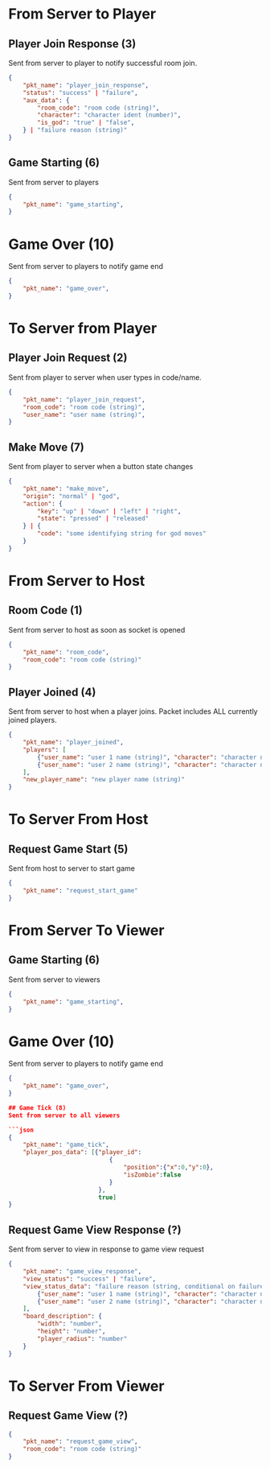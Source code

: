 # From Server to Player

## Player Join Response (3)
Sent from server to player to notify successful room join.

```json
{
    "pkt_name": "player_join_response",
    "status": "success" | "failure",
    "aux_data": {
        "room_code": "room code (string)",
        "character": "character ident (number)",
        "is_god": "true" | "false",
    } | "failure reason (string)"
}
```

## Game Starting (6)
Sent from server to players

```json
{
    "pkt_name": "game_starting",
}
```

# Game Over (10)
Sent from server to players to notify game end

```json
{
    "pkt_name": "game_over",
}
```

# To Server from Player

## Player Join Request (2)
Sent from player to server when user types in code/name.

```json
{
    "pkt_name": "player_join_request",
    "room_code": "room code (string)",
    "user_name": "user name (string)",
}
```

## Make Move (7)
Sent from player to server when a button state changes

```json
{
    "pkt_name": "make_move",
    "origin": "normal" | "god",
    "action": {
        "key": "up" | "down" | "left" | "right",
        "state": "pressed" | "released"
    } | {
        "code": "some identifying string for god moves"
    }
}
```

# From Server to Host

## Room Code (1)
Sent from server to host as soon as socket is opened

```json
{
    "pkt_name": "room_code",
    "room_code": "room code (string)"
}
```

## Player Joined (4)
Sent from server to host when a player joins. Packet includes ALL currently joined players.

```json
{
    "pkt_name": "player_joined",
    "players": [
        {"user_name": "user 1 name (string)", "character": "character name (string)"},
        {"user_name": "user 2 name (string)", "character": "character name (string)"}
    ],
    "new_player_name": "new player name (string)"
}
```

# To Server From Host

## Request Game Start (5)
Sent from host to server to start game

```json
{
    "pkt_name": "request_start_game"
}
```

# From Server To Viewer

## Game Starting (6)
Sent from server to viewers

```json
{
    "pkt_name": "game_starting",
}
```

# Game Over (10)
Sent from server to players to notify game end

```json
{
    "pkt_name": "game_over",
}

## Game Tick (8)
Sent from server to all viewers

```json
{
    "pkt_name": "game_tick",
    "player_pos_data": [{"player_id":
                            {
                                "position":{"x":0,"y":0},
                                "isZombie":false
                            }
                         },
                         true]
}
```

## Request Game View Response (?)
Sent from server to view in response to game view request

```json
{
    "pkt_name": "game_view_response",
    "view_status": "success" | "failure",
    "view_status_data": "failure reason (string, conditional on failure)" | [ // array of user data
        {"user_name": "user 1 name (string)", "character": "character name (string)"},
        {"user_name": "user 2 name (string)", "character": "character name (string)"}
    ],
    "board_description": {
        "width": "number",
        "height": "number",
        "player_radius": "number"
    }
}
```

# To Server From Viewer

## Request Game View (?)

```json
{
    "pkt_name": "request_game_view",
    "room_code": "room code (string)"
}
```
